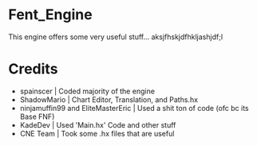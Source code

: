 # Fent_Engine
This engine offers some very useful stuff... aksjfhskjdfhkljashjdf;l

# Credits
- spainscer | Coded majority of the engine
- ShadowMario | Chart Editor, Translation, and Paths.hx
- ninjamuffin99 and EliteMasterEric | Used a shit ton of code (ofc bc its Base FNF)
- KadeDev | Used 'Main.hx' Code and other stuff
- CNE Team | Took some .hx files that are useful

